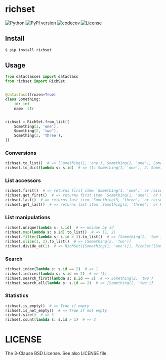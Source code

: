# richset

[![Python](https://img.shields.io/pypi/pyversions/richset.svg)](https://badge.fury.io/py/richset)
[![PyPI version](https://img.shields.io/pypi/v/richset.svg)](https://pypi.python.org/pypi/richset/)
[![codecov](https://codecov.io/gh/kitsuyui/python-richset/branch/main/graph/badge.svg?token=LH210UT9Q0)](https://codecov.io/gh/kitsuyui/python-richset)
[![License](https://img.shields.io/badge/License-BSD%203--Clause-blue.svg)](https://opensource.org/licenses/BSD-3-Clause)

## Install

```sh
$ pip install richset
```

## Usage

```python
from dataclasses import dataclass
from richset import RichSet


@dataclass(frozen=True)
class Something:
    id: int
    name: str


richset = RichSet.from_list([
    Something(1, 'one'),
    Something(2, 'two'),
    Something(3, 'three'),
])
```

### Conversions

```python
richset.to_list()  # => [Something(1, 'one'), Something(2, 'one'), Something(3, 'three')]
richset.to_dict(lambda s: s.id)  # => {1: Something(1, 'one'), 2: Something(2, 'one'), 3: Something(3, 'three')}
```

### List accessors

```python
richset.first()  # => returns first item `Something(1, 'one')` or raise Error (if empty)
richset.get_first()  # => returns first item `Something(1, 'one')` or None (if empty)
richset.last()  # => returns last item `Something(3, 'three')` or raise Error (if empty)
richset.get_last()  # => returns last item `Something(3, 'three')` or None (if empty)
```

### List manipulations

```python
richset.unique(lambda s: s.id)  # => unique by id
richset.map(lambda s: s.id).to_list()  # => [1, 2]
richset.filter(lambda s: s.id > 1).to_list()  # => [Something(2, 'two'), Something(3, 'three')]
richset.slice(1, 2).to_list()  # => [Something(2, 'two')]
richset.divide_at(1)  # => RichSet([Something(1, 'one')]), RichSet([Something(2, 'two'), Something(3, 'three')])
```

### Search

```python
richset.index(lambda s: s.id == 2)  # => 1
richset.indices(lambda s: s.id == 2)  # => [1]
richset.search_first(lambda s: s.id == 2)  # => Something(2, 'two')
richset.search_all(lambda s: s.id == 2)  # => [Something(2, 'two')]
```

### Statistics

```python
richset.is_empty()  # => True if empty
richset.is_not_empty()  # => True if not empty
richset.size()  # => 3
richset.count(lambda s: s.id > 1)  # => 2
```

# LICENSE

The 3-Clause BSD License. See also LICENSE file.
